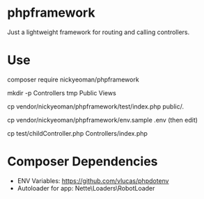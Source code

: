 # phpframework

Just a lightweight framework for routing and calling controllers.


# Use

composer require nickyeoman/phpframework

mkdir -p Controllers tmp Public Views

cp vendor/nickyeoman/phpframework/test/index.php public/.

cp vendor/nickyeoman/phpframework/env.sample .env  (then edit)

cp test/childController.php Controllers/index.php

# Composer Dependencies

* ENV Variables: https://github.com/vlucas/phpdotenv
* Autoloader for app: Nette\Loaders\RobotLoader
